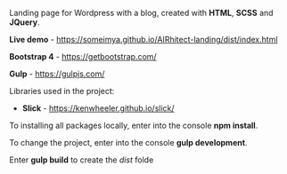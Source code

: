 Landing page for Wordpress with a blog, сreated with **HTML**, **SCSS** and **JQuery**.

**Live demo** - https://someimya.github.io/AIRhitect-landing/dist/index.html

**Bootstrap 4** - https://getbootstrap.com/

**Gulp** - https://gulpjs.com/

Libraries used in the project:

- **Slick** - https://kenwheeler.github.io/slick/

To installing all packages locally, enter into the console **npm install**.

To change the project, enter into the console **gulp development**.

Enter **gulp build** to create the _dist_ folde
